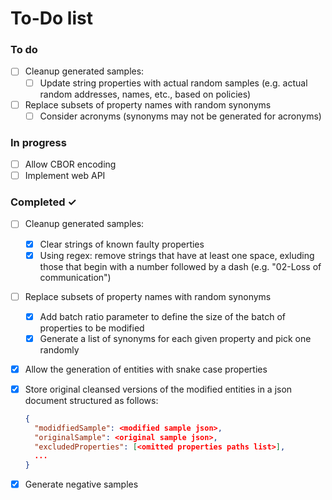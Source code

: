 # To-Do list

### To do

- [ ] Cleanup generated samples:  
  - [ ] Update string properties with actual random samples (e.g. actual random addresses, names, etc., based on policies)  
- [ ] Replace subsets of property names with random synonyms  
  - [ ] Consider acronyms (synonyms may not be generated for acronyms)  

### In progress

- [ ] Allow CBOR encoding  
- [ ] Implement web API  

### Completed ✓

- [ ] Cleanup generated samples:  
  - [x] Clear strings of known faulty properties  
  - [x] Using regex: remove strings that have at least one space, exluding those that begin with a number followed by a dash (e.g. "02-Loss of communication")  
- [ ] Replace subsets of property names with random synonyms  
  - [x] Add batch ratio parameter to define the size of the batch of properties to be modified  
  - [x] Generate a list of synonyms for each given property and pick one randomly  
- [x] Allow the generation of entities with snake case properties  
- [x] Store original cleansed versions of the modified entities in a json document structured as follows:  

  ```json
  {
    "modidfiedSample": <modified sample json>,
    "originalSample": <original sample json>,
    "excludedProperties": [<omitted properties paths list>],
    ...
  }
  ```  

- [x] Generate negative samples  
